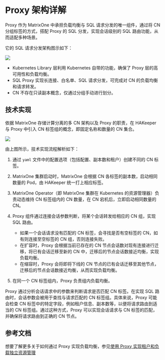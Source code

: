 # Proxy 架构详解

Proxy 作为 MatrixOne 中承担负载均衡与 SQL 请求分发的唯一组件，通过将 CN 分组标签的方式，搭配 Proxy 的 SQL 分发，实现会话级别的 SQL 路由功能，从而适配多种场景。

它的 SQL 请求分发架构图示如下：

![](https://github.com/matrixorigin/artwork/blob/main/docs/overview/proxy/proxy-arch.png?raw=true)

- Kubernetes Library 层利用 Kubernetes 自带的功能，确保了 Proxy 层的高可用性和负载均衡。
- SQL Proxy 实现长连接、白名单、SQL 请求分发，可完成对 CN 的负载均衡和请求转发。
- CN 不存在只读副本概念，仅通过分组手动进行划分。

## 技术实现

依据 MatrixOne 存储计算分离的多 CN 架构以及 Proxy 的职责，在 HAKeeper 与 Proxy 中引入 CN 标签组的概念，即固定名称和数量的 CN 集合。

![](https://github.com/matrixorigin/artwork/blob/main/docs/overview/proxy/proxy-arch-2.png?raw=true)

由上图所示，技术实现流程解析如下：

1. 通过 `yaml` 文件中的配置选项（包括配置、副本数和租户）创建不同的 CN 标签。
2. MatrixOne 集群启动时，MatrixOne 会根据 CN 各标签的副本数，启动相同数量的 Pod，由 HAKeeper 统一打上相应标签。
3. MatrixOne Operator（即 MatrixOne 集群在 Kubernetes 的资源管理器）负责动态维持 CN 标签组内的 CN 数量，在 CN 宕机后，立即启动相同数量的 CN。
4. Proxy 组件通过连接会话参数判断，将某个会话转发给相应的 CN 组，实现 SQL 路由。

    - 如果一个会话请求没有匹配的 CN 标签，会寻找是否有空标签的 CN，如有则连接至空标签的 CN 组，否则连接失败。
    - 在扩容时，Proxy 会根据当前已存在的 CN 节点会话数对现有连接进行迁移，将已有会话迁移至新的 CN 中，迁移后的节点会话数接近均衡，实现负载均衡。
    - 在缩容时，Proxy 会将即将下线的 CN 节点的已有会话迁移至其他节点，迁移后的节点会话数接近均衡，从而实现负载均衡。

5. 在同一个 CN 标签组内，Proxy 负责组内负载均衡。

Proxy 通过分析会话请求中的参数来判断请求是否匹配 CN 标签。在实现 SQL 路由时，会话参数会被用于查找与请求匹配的 CN 标签组。具体来说，Proxy 可能会检查 CN 标签中的特定字段，例如租户信息、副本数等，以便将请求路由到适当的 CN 标签组。通过这种方式，Proxy 可以实现会话请求与 CN 标签的匹配，并确保将请求路由到正确的 CN 节点。

## 参考文档

想要了解更多关于如何通过 Proxy 实现负载均衡，参见[使用 Proxy 实现租户和负载独立资源管理](../../Deploy/mgmt-cn-group-using-proxy.md)
